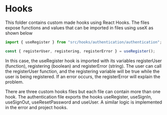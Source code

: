 # Hooks

This folder contains custom made hooks using React Hooks. The files expose functions and values that can be imported in files using useX as shown below

```javascript
import { useRegister } from "src/hooks/authentication/authentication";

const { registerUser, registering, registerError } = useRegister();

```

In this case, the useRegister hook is imported with its variables registerUser (function), registering (boolean) and registerError (string). The user can call the registerUser function, and the registering variable will be true while the user is being registered. If an error occurs, the registerError will explain the problem.

There are three custom hooks files but each file can contain more than one hook. The authentication file exports the hooks useRegister, useSignIn, useSignOut, useResetPassword and useUser. A similar logic is implemented in the error and project hooks.
